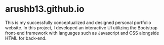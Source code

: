 # arushb13.github.io
This is my successfully conceptualized and designed personal portfolio website. In this project, I developed an interactive UI utilizing the Bootstrap front-end framework with languages such as Javascript and CSS alongside HTML for back-end.
